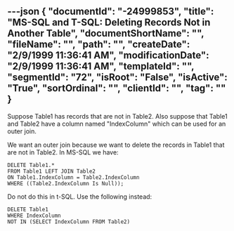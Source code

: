 ---json
{
  "documentId": "-24999853",
  "title": "MS-SQL and T-SQL: Deleting Records Not in Another Table",
  "documentShortName": "",
  "fileName": "",
  "path": "",
  "createDate": "2/9/1999 11:36:41 AM",
  "modificationDate": "2/9/1999 11:36:41 AM",
  "templateId": "",
  "segmentId": "72",
  "isRoot": "False",
  "isActive": "True",
  "sortOrdinal": "",
  "clientId": "",
  "tag": ""
}
---

Suppose Table1 has records that are not in Table2. Also suppose that Table1 and Table2 have a column named &quot;IndexColumn&quot; which can be used for an outer join.

We want an outer join because we want to delete the records in Table1 that are not in Table2. In MS-SQL we have:

    DELETE Table1.*
    FROM Table1 LEFT JOIN Table2
    ON Table1.IndexColumn = Table2.IndexColumn
    WHERE ((Table2.IndexColumn Is Null));

Do not do this in t-SQL. Use the following instead:

    DELETE Table1
    WHERE IndexColumn
    NOT IN (SELECT IndexColumn FROM Table2)
